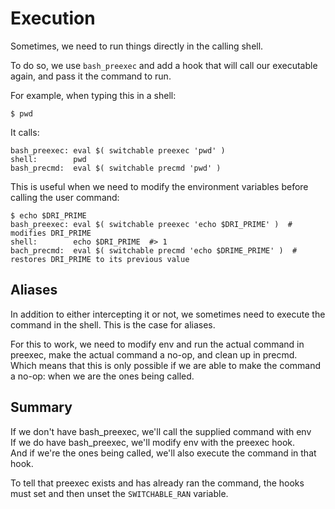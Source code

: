 # Execution

Sometimes, we need to run things directly in the calling shell.

To do so, we use `bash_preexec` and add a hook that will call our executable again, and pass it the command to run.

For example, when typing this in a shell:

    $ pwd

It calls:

    bash_preexec: eval $( switchable preexec 'pwd' )
    shell:        pwd
    bash_precmd:  eval $( switchable precmd 'pwd' )

This is useful when we need to modify the environment variables before calling the user command:

    $ echo $DRI_PRIME
    bash_preexec: eval $( switchable preexec 'echo $DRI_PRIME' )  # modifies DRI_PRIME
    shell:        echo $DRI_PRIME  #> 1
    bach_precmd:  eval $( switchable precmd 'echo $DRIME_PRIME' )  # restores DRI_PRIME to its previous value

## Aliases

In addition to either intercepting it or not, we sometimes need to execute the command in the shell. This is the case for aliases.

For this to work, we need to modify env and run the actual command in preexec, make the actual command a no-op, and clean up in precmd.\
Which means that this is only possible if we are able to make the command a no-op: when we are the ones being called.

## Summary

If we don't have bash\_preexec, we'll call the supplied command with env\
If we do have bash\_preexec, we'll modify env with the preexec hook.\
And if we're the ones being called, we'll also execute the command in that hook.

To tell that preexec exists and has already ran the command, the hooks must set and then unset the `SWITCHABLE_RAN` variable.
